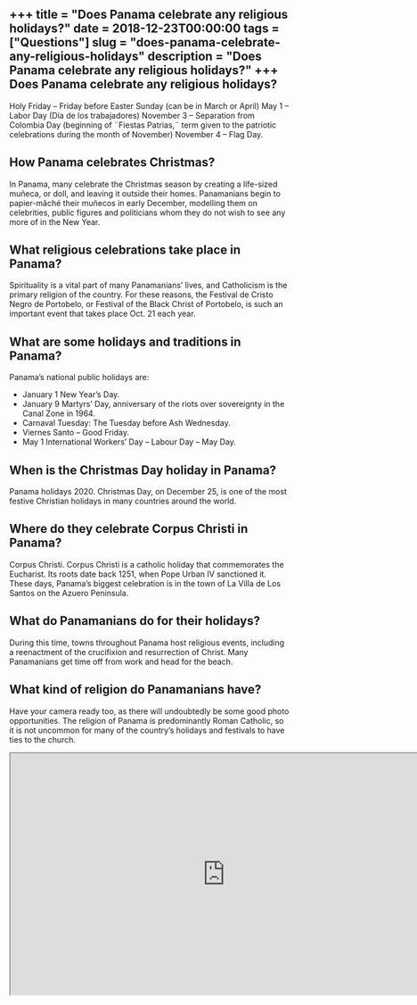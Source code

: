 +++
title = "Does Panama celebrate any religious holidays?"
date = 2018-12-23T00:00:00
tags = ["Questions"]
slug = "does-panama-celebrate-any-religious-holidays"
description = "Does Panama celebrate any religious holidays?"
+++
Does Panama celebrate any religious holidays?
---------------------------------------------

Holy Friday – Friday before Easter Sunday (can be in March or April) May 1 – Labor Day (Día de los trabajadores) November 3 – Separation from Colombia Day (beginning of ¨Fiestas Patrias,¨ term given to the patriotic celebrations during the month of November) November 4 – Flag Day.

How Panama celebrates Christmas?
--------------------------------

In Panama, many celebrate the Christmas season by creating a life-sized muñeca, or doll, and leaving it outside their homes. Panamanians begin to papier-mâché their muñecos in early December, modelling them on celebrities, public figures and politicians whom they do not wish to see any more of in the New Year.

What religious celebrations take place in Panama?
-------------------------------------------------

Spirituality is a vital part of many Panamanians’ lives, and Catholicism is the primary religion of the country. For these reasons, the Festival de Cristo Negro de Portobelo, or Festival of the Black Christ of Portobelo, is such an important event that takes place Oct. 21 each year.

What are some holidays and traditions in Panama?
------------------------------------------------

Panama’s national public holidays are:

- January 1 New Year’s Day.
- January 9 Martyrs’ Day, anniversary of the riots over sovereignty in the Canal Zone in 1964.
- Carnaval Tuesday: The Tuesday before Ash Wednesday.
- Viernes Santo – Good Friday.
- May 1 International Workers’ Day – Labour Day – May Day.

When is the Christmas Day holiday in Panama?
--------------------------------------------

Panama holidays 2020. Christmas Day, on December 25, is one of the most festive Christian holidays in many countries around the world.

Where do they celebrate Corpus Christi in Panama?
-------------------------------------------------

Corpus Christi. Corpus Christi is a catholic holiday that commemorates the Eucharist. Its roots date back 1251, when Pope Urban IV sanctioned it. These days, Panama’s biggest celebration is in the town of La Villa de Los Santos on the Azuero Peninsula.

What do Panamanians do for their holidays?
------------------------------------------

During this time, towns throughout Panama host religious events, including a reenactment of the crucifixion and resurrection of Christ. Many Panamanians get time off from work and head for the beach.

What kind of religion do Panamanians have?
------------------------------------------

Have your camera ready too, as there will undoubtedly be some good photo opportunities. The religion of Panama is predominantly Roman Catholic, so it is not uncommon for many of the country’s holidays and festivals to have ties to the church.

<iframe allow="accelerometer; autoplay; clipboard-write; encrypted-media; gyroscope; picture-in-picture" allowfullscreen="" class="__youtube_prefs__  epyt-is-override  no-lazyload" data-no-lazy="1" data-origheight="433" data-origwidth="770" data-skipgform_ajax_framebjll="" height="433" id="_ytid_20206" loading="lazy" src="https://www.youtube.com/embed/5ddZs9uxeT8?enablejsapi=1&autoplay=0&cc_load_policy=0&cc_lang_pref=&iv_load_policy=1&loop=0&modestbranding=0&rel=1&fs=1&playsinline=0&autohide=2&theme=dark&color=red&controls=1&" title="YouTube player" width="770"></iframe>